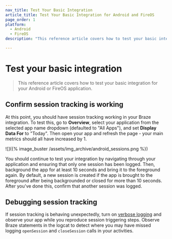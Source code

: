 ```yaml
---
nav_title: Test Your Basic Integration
article_title: Test Your Basic Integration for Android and FireOS
page_order: 1
platform: 
  - Android
  - FireOS
description: "This reference article covers how to test your basic integration for your Android or FireOS application."

---
```


# Test your basic integration

> This reference article covers how to test your basic integration for your Android or FireOS application.

## Confirm session tracking is working

At this point, you should have session tracking working in your Braze integration. To test this, go to **Overview**, select your application from the selected app name dropdown (defaulted to "All Apps"), and set **Display Data For** to "Today". Then open your app and refresh the page - your main metrics should all have increased by 1.

![]({% image_buster /assets/img_archive/android_sessions.png %})

You should continue to test your integration by navigating through your application and ensuring that only one session has been logged. Then, background the app for at least 10 seconds and bring it to the foreground again. By default, a new session is created if the app is brought to the foreground after being backgrounded or closed for more than 10 seconds. After you've done this, confirm that another session was logged.

## Debugging session tracking
If session tracking is behaving unexpectedly, turn on [verbose logging]({{site.baseurl}}/developer_guide/platform_integration_guides/android/initial_sdk_setup/additional_customization_and_configuration/#enabling-logs) and observe your app while you reproduce session triggering steps. Observe Braze statements in the logcat to detect where you may have missed logging `openSession` and `closeSession` calls in your activities.

